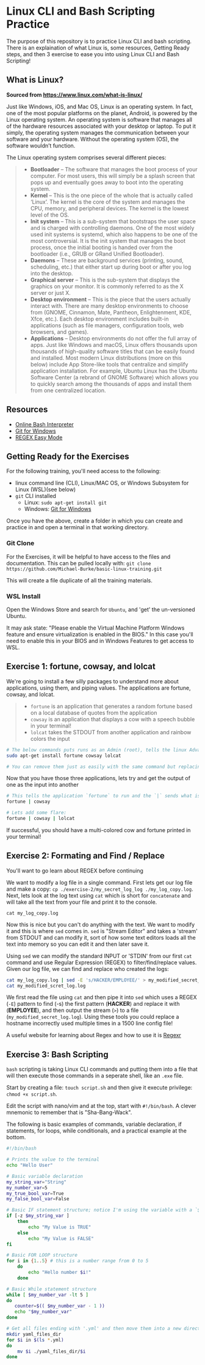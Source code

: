 # Linux CLI and Bash Scripting Practice

The purpose of this repository is to practice Linux CLI and bash scripting. There is an explaination of what Linux is, some resources, Getting Ready steps, and then 3 exercise to ease you into using Linux CLI and Bash Scripting!

## What is Linux?
 __Sourced from https://www.linux.com/what-is-linux/__

Just like Windows, iOS, and Mac OS, Linux is an operating system. In fact, one of the most popular platforms on the planet, Android, is powered by the Linux operating system. An operating system is software that manages all of the hardware resources associated with your desktop or laptop. To put it simply, the operating system manages the communication between your software and your hardware. Without the operating system (OS), the software wouldn’t function.

The Linux operating system comprises several different pieces:

> - **Bootloader** –  The software that manages the boot process of your computer. For most users, this will simply be a splash screen that pops up and eventually goes away to boot into the operating system.
> - **Kernel** – This is the one piece of the whole that is actually called ‘Linux’. The kernel is the core of the system and manages the CPU, memory, and peripheral devices. The kernel is the lowest level of the OS.
> - **Init system** – This is a sub-system that bootstraps the user space and is charged with controlling daemons. One of the most widely used init systems is systemd, which also happens to be one of the most controversial. It is the init system that manages the boot process, once the initial booting is handed over from the bootloader (i.e., GRUB or GRand Unified Bootloader).
> - **Daemons** – These are background services (printing, sound, scheduling, etc.) that either start up during boot or after you log into the desktop.
> - **Graphical server** – This is the sub-system that displays the graphics on your monitor. It is commonly referred to as the X server or just X.
> - **Desktop environment** – This is the piece that the users actually interact with. There are many desktop environments to choose from (GNOME, Cinnamon, Mate, Pantheon, Enlightenment, KDE, Xfce, etc.). Each desktop environment includes built-in applications (such as file managers, configuration tools, web browsers, and games).
> - **Applications** – Desktop environments do not offer the full array of apps. Just like Windows and macOS, Linux offers thousands upon thousands of high-quality software titles that can be easily found and installed. Most modern Linux distributions (more on this below) include App Store-like tools that centralize and simplify application installation. For example, Ubuntu Linux has the Ubuntu Software Center (a rebrand of GNOME Software) which allows you to quickly search among the thousands of apps and install them from one centralized location.

## Resources

- [Online Bash Interpreter](https://www.onlinegdb.com/online_bash_shell#)
- [Git for Windows](https://gitforwindows.org/)
- [REGEX Easy Mode](https://regexr.com/)

## Getting Ready for the Exercises

For the following training, you'll need access to the following:

- linux command line (CLI), Linux/MAC OS, or Windows Subsystem for Linux (WSL)(see below)
- `git` CLI installed
  - Linux: `sudo apt-get install git`
  - Windows: [Git for Windows](https://gitforwindows.org/)

Once you have the above, create a folder in which you can create and practice in and open a terminal in that working directory.

### Git Clone
For the Exercises, it will be helpful to have access to the files and documentation. This can be pulled locally with:
`git clone https://github.com/Michael-Burke/basic-linux-training.git`

This will create a file duplicate of all the training materials.

### WSL Install

Open the Windows Store and search for `Ubuntu`, and 'get' the un-versioned Ubuntu.

It may ask state: "Please enable the Virtual Machine Platform Windows feature and ensure virtualization is enabled in the BIOS." In this case you'll need to enable this in your BIOS and in Windows Features to get access to WSL.

## Exercise 1: fortune, cowsay, and lolcat

We're going to install a few silly packages to understand more about applications, using them, and piping values. The applications are fortune, cowsay, and lolcat.

> - `fortune` is an application that generates a random fortune based on a local database of quotes from the application
> - `cowsay` is an application that displays a cow with a speech bubble in your terminal!
> - `lolcat` takes the STDOUT from another application and rainbow colors the input

```bash
# The below commands puts runs as an Admin (root), tells the linux Advanced Packaging Tool (APT) to `install` the three applications
sudo apt-get install fortune cowsay lolcat

# You can remove them just as easily with the same command but replacing `install` with `remove`
```

Now that you have those three applications, lets try and get the output of one as the input into another

```bash
# This tells the application `fortune` to run and the `|` sends what is generated, or the standard output (STDOUT) to the next application as an INPUT. Cowsay then takes the INPUT and uses it and prints to the console.
fortune | cowsay

# Lets add some flare:
fortune | cowsay | lolcat
```

If successful, you should have a multi-colored cow and fortune printed in your terminal!

## Exercise 2: Formating and Find / Replace

You'll want to go learn about REGEX before continuing

We want to modify a log file in a single command. First lets get our log file and make a copy: `cp ./exercise-2/my_secret_log_log ./my_log_copy.log`. Next, lets look at the log text using `cat` which is short for `concatenate` and will take all the text from your file and print it to the console.

`cat my_log_copy.log`

Now this is nice but you can't do anything with the text. We want to modify it and this is where `sed` comes in. `sed` is "Stream Editor" and takes a 'stream' from STDOUT and can modify it, sort of how some text editors loads all the text into memory so you can edit it and then later save it.

Using `sed` we can modify the standard INPUT or 'STDIN' from our first `cat` command and use Regular Expression (REGEX) to filter/find/replace values. Given our log file, we can find and replace who created the logs:

```bash
cat my_log_copy.log | sed -E 's/HACKER/EMPLOYEE/' > my_modified_secret_log.log
cat my_modified_scret_log.log
```

We first read the file using `cat` and then pipe it into `sed` which uses a REGEX (`-E`) pattern to find (-s) the first pattern (__HACKER__) and replace it with (__EMPLOYEE__), and then output the stream (`>`) to a file (`my_modified_secret_log.log`). Using these tools you could replace a hostname incorrectly used multiple times in a 1500 line config file!

A useful website for learning about Regex and how to use it is [Regexr](https://regexr.com/)

## Exercise 3: Bash Scripting

`bash` scripting is taking Linux CLI commands and putting them into a file that will then execute those commands in a seperate shell, like an `.exe` file.

Start by creating a file: `touch script.sh` and then give it execute privilege: `chmod +x script.sh`.

Edit the script with nano/vim and at the top, start with `#!/bin/bash`. A clever mnemonic to remember that is "Sha-Bang-Wack".

The following is basic examples of commands, variable declaration, if statements, for loops, while conditionals, and a practical example at the bottom.

```bash
#!/bin/bash

# Prints the value to the terminal
echo "Hello User"

# Basic variable declaration
my_string_var="String"
my_number_var=5
my_true_bool_var=True
my_false_bool_var=False

# Basic IF statement structure; notice I'm using the variable with a `$` preceeding it.
if [-z $my_string_var ]
    then
        echo "My Value is TRUE"
    else
        echo "My Value is FALSE"
fi

# Basic FOR LOOP structure
for i in {1..5} # this is a number range from 0 to 5
    do
        echo "Hello number $i!"
    done

# Basic While statement structure
while [ $my_number_var -lt 5 ]
do
   counter=$(( $my_number_var - 1 ))
   echo "$my_number_var"
done

# Get all files ending with '.yml' and then move them into a new directory for '.yml' files
mkdir yaml_files_dir
for $i in $(ls *.yml)
do
    mv $i ./yaml_files_dir/$i
done

```
